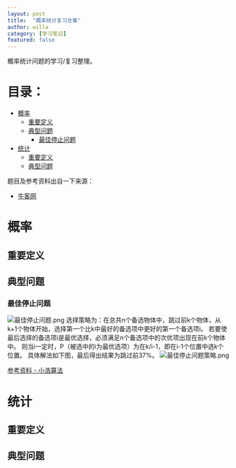 ```yaml
---
layout: post
title:  "概率统计复习合集"
author: willa
category: [学习笔记]
featured: false
---
```


概率统计问题的学习/复习整理。

# 目录：
- [概率](#--)
  * [重要定义](#----)
  * [典型问题](#----)
    + [最佳停止问题](#------)
- [统计](#--)
  * [重要定义](#-----1)
  * [典型问题](#-----1)


题目及参考资料出自一下来源：
- [牛客网](https://www.nowcoder.com/tutorial/95/b53cf42a963e4f25aacae2251e8efaf8)

# 概率
## 重要定义
## 典型问题
### 最佳停止问题
![最佳停止问题.png](https://i.loli.net/2020/09/22/XHd3peYbvqsZVJE.png)
选择策略为：在总共n个备选物体中，跳过前k个物体，从k+1个物体开始，选择第一个比k中最好的备选项中更好的第一个备选项i。
若要使最后选择的备选项i是最优选择，必须满足n个备选项中的次优项出现在前k个物体中。
则当i一定时，P（被选中的i为最优选项）为在k/i-1，即在i-1个位置中选k个位置。
具体解法如下图，最后得出结果为跳过前37%。
![最佳停止问题策略.png](https://i.loli.net/2020/09/22/M2dpmaDgjvXiOx1.png)

[参考资料 - 小浩算法](https://blog.csdn.net/weixin_40446252/article/details/106798964?utm_medium=distribute.pc_relevant.none-task-blog-title-3&spm=1001.2101.3001.4242)


# 统计
## 重要定义
## 典型问题
